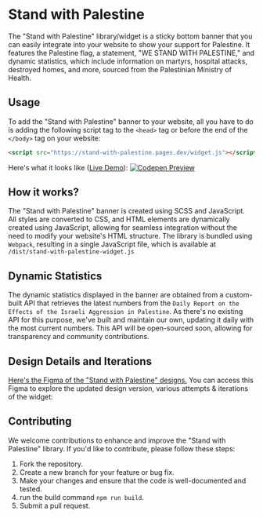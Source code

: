 # Stand with Palestine
The "Stand with Palestine" library/widget is a sticky bottom banner that you can easily integrate into your website to show your support for Palestine. It features the Palestine flag, a statement, "WE STAND WITH PALESTINE," and dynamic statistics, which include information on martyrs, hospital attacks, destroyed homes, and more, sourced from the Palestinian Ministry of Health. 

## Usage
To add the "Stand with Palestine" banner to your website, all you have to do is adding the following script tag to the `<head>` tag or before the end of the `</body>` tag on your website:
```html
<script src="https://stand-with-palestine.pages.dev/widget.js"></script>
```
Here's what it looks like ([Live Demo](https://codepen.io/elharony/pen/LYqLGpM)):
[![Codepen Preview](https://github.com/webkeyz/stand-with-palestine/assets/16986422/dd2369a1-eeda-4e35-a624-690e990e9b61)]([URL_of_Your_CodePen_Project](https://codepen.io/elharony/pen/LYqLGpM))

## How it works?
The "Stand with Palestine" banner is created using SCSS and JavaScript. All styles are converted to CSS, and HTML elements are dynamically created using JavaScript, allowing for seamless integration without the need to modify your website's HTML structure. The library is bundled using `Webpack`, resulting in a single JavaScript file, which is available at `/dist/stand-with-palestine-widget.js`

## Dynamic Statistics
The dynamic statistics displayed in the banner are obtained from a custom-built API that retrieves the latest numbers from the `Daily Report on the Effects of the Israeli Aggression in Palestine`. As there's no existing API for this purpose, we've built and maintain our own, updating it daily with the most current numbers. This API will be open-sourced soon, allowing for transparency and community contributions.

## Design Details and Iterations
[Here's the Figma of the "Stand with Palestine" designs.](https://www.figma.com/file/hwC3K8Zi172s55xvYbPUpo/FreePalestine-Plugin?node-id=1%3A53&mode=dev) You can access this Figma to explore the updated design version, various attempts & iterations of the widget:

## Contributing
We welcome contributions to enhance and improve the "Stand with Palestine" library. If you'd like to contribute, please follow these steps:
1. Fork the repository.
2. Create a new branch for your feature or bug fix.
3. Make your changes and ensure that the code is well-documented and tested.
4. run the build command `npm run build`.
4. Submit a pull request.
